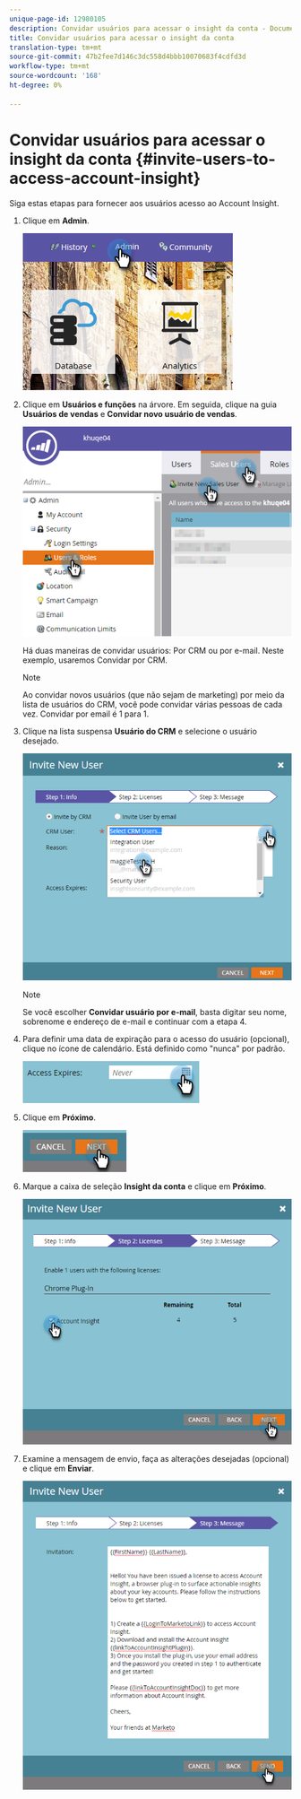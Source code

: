 ```yaml
---
unique-page-id: 12980105
description: Convidar usuários para acessar o insight da conta - Documentos do Marketing - Documentação do produto
title: Convidar usuários para acessar o insight da conta
translation-type: tm+mt
source-git-commit: 47b2fee7d146c3dc558d4bbb10070683f4cdfd3d
workflow-type: tm+mt
source-wordcount: '168'
ht-degree: 0%

---
```



# Convidar usuários para acessar o insight da conta {#invite-users-to-access-account-insight}

Siga estas etapas para fornecer aos usuários acesso ao Account Insight.

1. Clique em **Admin**.

   ![](assets/admin-1.png)

1. Clique em **Usuários e funções** na árvore. Em seguida, clique na guia **Usuários de vendas** e **Convidar novo usuário de vendas**.

   ![](assets/two-6.png)

   Há duas maneiras de convidar usuários: Por CRM ou por e-mail. Neste exemplo, usaremos Convidar por CRM.

   >[!NOTE]
   >
   >Ao convidar novos usuários (que não sejam de marketing) por meio da lista de usuários do CRM, você pode convidar várias pessoas de cada vez. Convidar por email é 1 para 1.

1. Clique na lista suspensa **Usuário do CRM** e selecione o usuário desejado.

   ![](assets/three-5.png)

   >[!NOTE]
   >
   >Se você escolher **Convidar usuário por e-mail**, basta digitar seu nome, sobrenome e endereço de e-mail e continuar com a etapa 4.

1. Para definir uma data de expiração para o acesso do usuário (opcional), clique no ícone de calendário. Está definido como &quot;nunca&quot; por padrão.

   ![](assets/four-5.png)

1. Clique em **Próximo**.

   ![](assets/five-5.png)

1. Marque a caixa de seleção **Insight da conta** e clique em **Próximo**.

   ![](assets/six-3.png)

1. Examine a mensagem de envio, faça as alterações desejadas (opcional) e clique em **Enviar**.

   ![](assets/seven-2.png)

